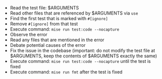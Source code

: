 * Read the test file: $ARGUMENTS
* Read other files that are referenced by $ARGUMENTS via `use`
* Find the first test that is marked with `#[ignore]`
* Remove `#[ignore]` from that test
* Execute command: `mise run test:code --nocapture`
* Observe the error
* Read any files that are mentioned in the error
* Debate potential causes of the error
* Fix the issue in the codebase (important: do not modify the test file at $ARGUMENTS, keep the contents of $ARGUMENTS exactly the same)
* Execute command: `mise run test:code --nocapture` until the test is fixed
* Execute command: `mise run fmt` after the test is fixed
